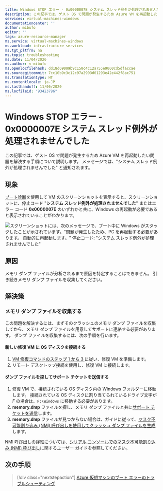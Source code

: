 ```yaml
---
title: Windows STOP エラー - 0x0000007E システム スレッド例外が処理されませんでした
description: この記事では、ゲスト OS で問題が発生するため Azure VM を再起動したい問題を解決する手順について説明します。 メッセージでは、"システム スレッド例外が処理されませんでした" と通知されます。
services: virtual-machines-windows
documentationcenter: ''
author: mibufo
editor: ''
tags: azure-resource-manager
ms.service: virtual-machines-windows
ms.workload: infrastructure-services
ms.tgt_pltfrm: na
ms.topic: troubleshooting
ms.date: 11/04/2020
ms.author: v-mibufo
ms.openlocfilehash: dd18d69009b9c150c4c12a755e9060cd5dfaccae
ms.sourcegitcommit: 7cc10b9c3c12c97a2903d01293e42e442f8ac751
ms.translationtype: HT
ms.contentlocale: ja-JP
ms.lasthandoff: 11/06/2020
ms.locfileid: "93423796"
---
```

# <a name="windows-stop-error---0x0000007e-system-thread-exception-not-handled"></a>Windows STOP エラー - 0x0000007E システム スレッド例外が処理されませんでした

この記事では、ゲスト OS で問題が発生するため Azure VM を再起動したい問題を解決する手順について説明します。 メッセージでは、"システム スレッド例外が処理されませんでした" と通知されます。

## <a name="symptoms"></a>現象

[ブート診断](./boot-diagnostics.md)を使用して VM のスクリーンショットを表示すると、スクリーンショットに、停止コード "**システム スレッド例外が処理されませんでした**" またはエラー コード **0x0000007E** のいずれかと共に、Windows の再起動が必要であると表示されていることがわかります。

![スクリーンショットには、次のメッセージで、ブート中に Windows がスタックしたことが示されています。"問題が発生したため、PC を再起動する必要があります。 自動的に再起動します。" 停止コード: "システム スレッド例外が処理されませんでした"](media/windows-stop-error-system-thread-exception-not-handled/windows-stop-error-system-thread-exception-not-handled-1.png)

## <a name="cause"></a>原因

メモリ ダンプ ファイルが分析されるまで原因を特定することはできません。 引き続きメモリ ダンプ ファイルを収集してください。

## <a name="solution"></a>解決策

### <a name="collect-the-memory-dump-file"></a>メモリ ダンプ ファイルを収集する

この問題を解決するには、まずそのクラッシュのメモリ ダンプ ファイルを収集してから、メモリ ダンプ ファイルを用意してサポートに連絡する必要があります。 ダンプ ファイルを収集するには、次の手順を行います。

#### <a name="attach-the-os-disk-to-a-new-repair-vm"></a>新しい修復 VM に OS ディスクを接続する

1. [VM 修復コマンドのステップ 1 から 3 ](./repair-windows-vm-using-azure-virtual-machine-repair-commands.md)に従い、修復 VM を準備します。
2. リモート デスクトップ接続を使用し、修復 VM に接続します。

#### <a name="locate-the-dump-file-and-submit-a-support-ticket"></a>ダンプ ファイルを探してサポート チケットを送信する

1. 修復 VM で、接続されている OS ディスク内の Windows フォルダーに移動します。 接続されている OS ディスクに割り当てられているドライブ文字が *F* の場合は、`F:\Windows` に移動する必要があります。
2. **memory.dmp** ファイルを探し、メモリ ダンプ ファイルと共に[サポート チケットを送信](https://portal.azure.com/?#blade/Microsoft_Azure_Support/HelpAndSupportBlade)します。
3. **memory.dmp** ファイルが見つからない場合は、ガイドに従って、[マスク不可能割り込み (NMI) 呼び出しを使用してクラッシュ ダンプ ファイルを生成](/windows/client-management/generate-kernel-or-complete-crash-dump)します。

NMI 呼び出しの詳細については、[シリアル コンソールでのマスク不可能割り込み (NMI) 呼び出し](./serial-console-windows.md#use-the-serial-console-for-nmi-calls)に関するユーザー ガイドを参照してください。

## <a name="next-steps"></a>次の手順

> [!div class="nextstepaction"]
> [Azure 仮想マシンのブート エラーのトラブルシューティング](./boot-error-troubleshoot.md)